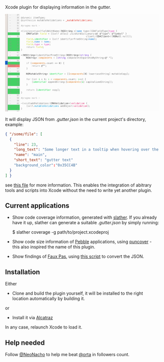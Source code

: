 Xcode plugin for displaying information in the gutter.

![Screenshot of the plugin in action](screenshots/puncover-plugin.png)

It will display JSON from *.gutter.json* in the current project's directory, example:

```json
{ "/some/file": [
  {
    "line": 23,
    "long_text": "Some longer text in a tooltip when hovering over the line.",
    "name": "main",
    "short_text": "gutter text"
    "background_color":"0x35CC4B"
  }
] }
```

see [this file](Resources/test.json) for more information. This enables the integration of abitrary tools and scripts into Xcode without the need to write yet another plugin.

## Current applications

- Show code coverage information, generated with [slather][5]. If you already have it up, slather can generate a suitable *.gutter.json* by simply running:

	$ slather coverage -g path/to/project.xcodeproj

- Show code size information of [Pebble][1] applications, using [puncover][2] - this also inspired the name of this plugin.

- Show findings of [Faux Pas][3], using [this script][4] to convert the JSON.

## Installation

Either

- Clone and build the plugin yourself, it will be installed to the right location automatically by building it.

or

- Install it via [Alcatraz](http://alcatraz.io/)

In any case, relaunch Xcode to load it.

## Help needed

Follow [@NeoNacho](https://twitter.com/NeoNacho) to help me beat [@orta](https://twitter.com/orta) in followers count.

[1]: https://getpebble.com
[2]: https://github.com/HBehrens/puncover
[3]: http://fauxpasapp.com
[4]: https://gist.github.com/neonichu/b172f0afe5ceb58155c3
[5]: https://github.com/venmo/slather
